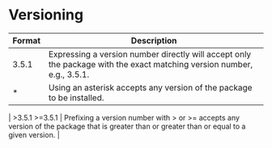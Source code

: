 # Versioning

| Format          | Description                                                                                                                                  |
| --------------- | -------------------------------------------------------------------------------------------------------------------------------------------- |
| 3.5.1           | Expressing a version number directly will accept only the package with the exact matching version number, e.g., 3.5.1. |
| \*              | Using an asterisk accepts any version of the package to be installed. | 

| >3.5.1 >=3.5.1 | Prefixing a version number with > or >= accepts any version of the package that is greater than or greater than or equal to a given version. |



<!-- | <3.5.1 <=3.5.1 | Prefixing a version number with < or <= accepts any version of the package that is less than or less than or equal to a given version. |


| ~3.5.1 | Prefixing a version number with a tilde (the ~ character) accepts versions to be installed even if the patch level number (the last of the three version numbers) doesn’t match. For example, specifying ~3.5.1 will accept version 3.5.2 or 3.5.3 (which would contain patches to version 3.5.1) but not version 3.6.0 (which would be a new minor release) |
| ^3.5.1 | Prefixing a version number with a caret (the ^ character) will accept versions even if the minor release number (the second of the three version numbers) or the patch number doesn’t match. For example, specifying ^3.5.1 will allow versions 3.5.2 and 3.6.0, for example, but not version 4.0.0. -->
